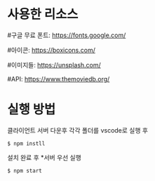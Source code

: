 # 사용한 리소스

#구글 무료 폰트: https://fonts.google.com/

#아이콘: https://boxicons.com/

#이미지들: https://unsplash.com/

#API: https://www.themoviedb.org/

# 실행 방법

클라이언트 서버 다운후
각각 폴더를 vscode로 실행 후
```shell
$ npm instll
```
설치 완료 후
*서버 우선 실행
```shell
$ npm start
```
